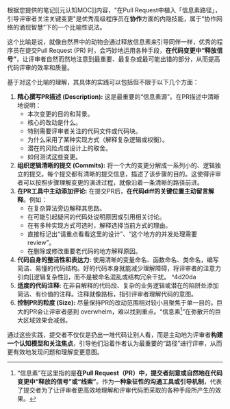 根据您提供的笔记[[元认知MOC]]内容，"在Pull Request中植入「信息素路径」，引导评审者关注关键变更"是优秀高级程序员在**协作**方面的内隐技能，属于“协作网络的涌现智慧”下的一个比喻性说法。

这个比喻是说，就像自然界中的动物会通过释放信息素来引导同伴一样，优秀的程序员在提交Pull Request (PR) 时，会巧妙地运用各种手段，**在代码变更中“释放信号”**，让评审者自然而然地注意到最重要、最复杂或最可能出错的部分，从而提高代码评审的效率和质量。

基于对这个比喻的理解，其具体的实践可以包括但不限于以下几个方面：

1.  **精心撰写PR描述 (Description):** 这是最重要的“信息素源”。在PR描述中清晰地说明：
    *   本次变更的目的和背景。
    *   核心的改动是什么。
    *   特别需要评审者关注的代码文件或代码块。
    *   为什么采用了某种实现方式（解释复杂逻辑或权衡）。
    *   潜在的风险点或设计上的取舍。
    *   如何测试这些变更。
2.  **组织逻辑清晰的提交 (Commits):** 将一个大的变更分解成一系列小的、逻辑独立的提交。每个提交都有清晰的提交信息，描述了该步骤的目的。这使得评审者可以按照步骤理解变更的演进过程，就像沿着一条清晰的路径前进。
3.  **在PR工具中主动添加评论:** 在提交PR后，**在代码diff的关键位置主动留言解释**。例如：
    *   在复杂算法旁边解释其思路。
    *   在可能引起疑问的代码处说明原因或引用相关讨论。
    *   在有多种实现方式可选时，解释选择当前方式的理由。
    *   直接标记出“请重点看看这里的设计”、“这个地方的并发处理需要review”。
    *   在删除或修改重要老代码的地方解释原因。
4.  **代码自身的整洁性和表达力:** 使用清晰的变量命名、函数命名、类命名，编写简洁、易懂的代码结构。好的代码本身就能减少理解障碍，将评审者的注意力引向[[逻辑复杂性]]，而不是被命名混乱或结构冗余干扰。 ^4d20da
5.  **适度的代码注释:** 在非自解释的代码段、复杂的业务逻辑或潜在的陷阱处添加简洁、有价值的注释。注释就像路标，指引评审者理解代码的意图。
6.  **控制PR的粒度 (Size):** 尽量保持PR的改动范围相对较小且聚焦于单一目的。巨大的PR会让评审者感到 overwhelm，难以找到重点。“信息素[^1]”在弥散开的巨大区域效果会减弱。

通过这些实践，提交者不仅仅是扔出一堆代码让别人看，而是主动地为评审者**构建一个认知模型和关注焦点**，引导他们沿着作者认为最重要的“路径”进行评审，从而更有效地发现问题和理解变更意图。

[^1]: “信息素”在这里指的是**在Pull Request（PR）中，提交者刻意或自然地在代码变更中“释放的信号”或“线索”**。作为**一种象征性的沟通工具或引导机制**，代表了提交者为了让评审者更高效地理解和评审代码而采取的各种手段所产生的效果。
